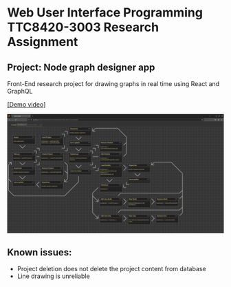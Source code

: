 # Web User Interface Programming TTC8420-3003 Research Assignment

## Project: Node graph designer app

Front-End research project for drawing graphs in real time using React and GraphQL

[[Demo video]](https://youtu.be/O9zChu-WxAs)

![Execution Graph](./Doc/execution_graph.png)   

## Known issues: 
- Project deletion does not delete the project content from database
- Line drawing is unreliable